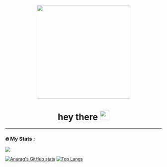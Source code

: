 <div id="header" align="center">
  <img src="https://i.pinimg.com/originals/ca/b2/46/cab2463eccff08174ce7fe410b71da26.gif" width="300"/>
  <div id="bages">
    <img src="https://komarev.com/ghpvc/?username=lazyinitnil&style=flat-square&color=blueviolet" alt=""/></div>
  <h1>
    hey there
    <img src="https://media.giphy.com/media/hvRJCLFzcasrR4ia7z/giphy.gif" width="30px"/></h1>
</div>

---

### :fire: My Stats :
 
<img src="http://github-profile-summary-cards.vercel.app/api/cards/profile-details?username=lazyinitnil&theme=radical"/> 
<div>
  
[![Anurag's GitHub stats](https://github-readme-stats.vercel.app/api?username=lazyinitnil)](https://github.com/anuraghazra/github-readme-stats)
[![Top Langs](https://github-readme-stats.vercel.app/api/top-langs/?username=lazyinitnil&layout=donut&theme=blue-green)](https://github.com/anuraghazra/github-readme-stats)
</div>


 
